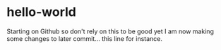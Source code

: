 # hello-world
Starting on Github so don't rely on this to be good yet
I am now making some changes to later commit... this line for instance.
